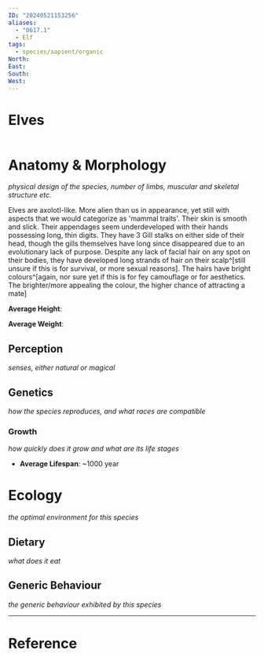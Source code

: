 ```yaml
---
ID: "20240521153256"
aliases:
  - "0617.1"
  - Elf
tags:
  - species/sapient/organic
North: 
East: 
South: 
West:
---
```

# Elves

```toc
```

# Anatomy & Morphology

*physical design of the species, number of limbs, muscular and skeletal structure etc.*

Elves are axolotl-like. More alien than us in appearance, yet still with aspects that we would categorize as 'mammal traits'. Their skin is smooth and slick. Their appendages seem underdeveloped with their hands possessing long, thin digits. They have 3 Gill stalks on either side of their head, though the gills themselves have long since disappeared due to an evolutionary lack of purpose. Despite any lack of facial hair on any spot on their bodies, they have developed long strands of hair on their scalp^[still unsure if this is for survival, or more sexual reasons]. The hairs have bright colours^[again, nor sure yet if this is for fey camouflage or for aesthetics. The brighter/more appealing the colour, the higher chance of attracting a mate]

**Average Height**:

**Average Weight**:

## Perception

*senses, either natural or magical*

## Genetics

*how the species reproduces, and what races are compatible*

### Growth

*how quickly does it grow and what are its life stages*

- **Average Lifespan**: ~1000 year

# Ecology

*the optimal environment for this species*

## Dietary

*what does it eat*

## Generic Behaviour

*the generic behaviour exhibited by this species*


---

# Reference
